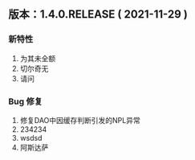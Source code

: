 ## 版本：1.4.0.RELEASE ( 2021-11-29 )
### 新特性

1. 为其未全额
2. 切尔奇无
3. 请问

### Bug 修复
1. 修复DAO中因缓存判断引发的NPL异常
2. 234234
3. wsdsd
4. 阿斯达萨
